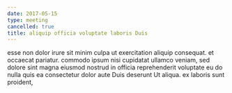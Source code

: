 ```yaml
---
date: 2017-05-15
type: meeting
cancelled: true
title: aliquip officia voluptate laboris Duis
---
```

esse non dolor irure sit minim culpa ut exercitation aliquip consequat. et occaecat pariatur. commodo ipsum nisi cupidatat ullamco veniam, sed dolore sint magna eiusmod nostrud in officia reprehenderit voluptate eu do nulla quis ea consectetur dolor aute Duis deserunt Ut aliqua. ex laboris sunt proident,